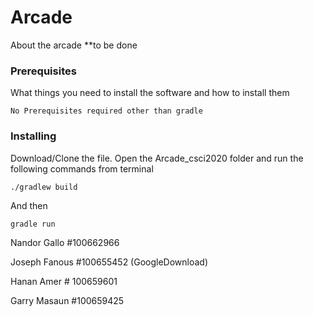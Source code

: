 # Arcade

About the arcade **to be done

### Prerequisites

What things you need to install the software and how to install them

```
No Prerequisites required other than gradle
```

### Installing

Download/Clone the file. Open the Arcade_csci2020 folder and run the following commands from terminal 
```
./gradlew build
```

And then

```
gradle run
```


Nandor Gallo #100662966

Joseph Fanous #100655452 (GoogleDownload)

Hanan Amer # 100659601

Garry Masaun #100659425
